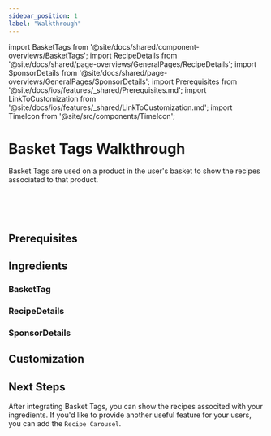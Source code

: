 ```yaml
---
sidebar_position: 1
label: "Walkthrough"
---
```


import BasketTags from '@site/docs/shared/component-overviews/BasketTags';
import RecipeDetails from '@site/docs/shared/page-overviews/GeneralPages/RecipeDetails';
import SponsorDetails from '@site/docs/shared/page-overviews/GeneralPages/SponsorDetails';
import Prerequisites from '@site/docs/ios/features/_shared/Prerequisites.md';
import LinkToCustomization from '@site/docs/ios/features/_shared/LinkToCustomization.md';
import TimeIcon from '@site/src/components/TimeIcon';

# Basket Tags Walkthrough

Basket Tags are used on a product in the user's basket to show the recipes associated to that product.

<TimeIcon titleText="Time to read:" timeText="10 minutes" /><br />
<TimeIcon titleText="Time for base implementation:" timeText="1 hour" /><br />
<TimeIcon titleText="Time for full customization:" timeText="1 day" /><br />

## Prerequisites
<Prerequisites />

## Ingredients

### BasketTag
<BasketTags platform="ios"/>

### RecipeDetails
<RecipeDetails platform="ios"/>

### SponsorDetails
<SponsorDetails platform="ios"/>

## Customization
<LinkToCustomization />

## Next Steps

After integrating Basket Tags, you can show the recipes associted with your ingredients.
If you'd like to provide another useful feature for your users, you can add the `Recipe Carousel`.
